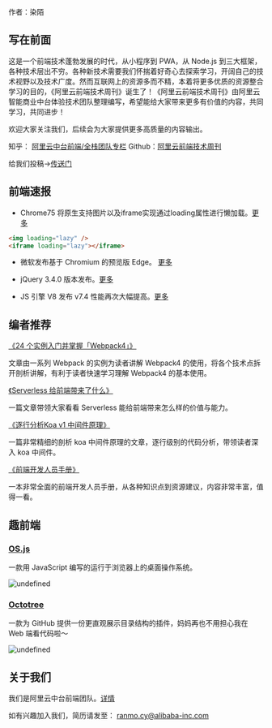作者：染陌

## 写在前面

这是一个前端技术蓬勃发展的时代，从小程序到 PWA，从 Node.js 到三大框架，各种技术层出不穷。各种新技术需要我们怀揣着好奇心去探索学习，开阔自己的技术视野以及技术广度。然而互联网上的资源多而不精，本着将更多优质的资源整合学习的目的，《阿里云前端技术周刊》诞生了！《阿里云前端技术周刊》由阿里云智能商业中台体验技术团队整理编写，希望能给大家带来更多有价值的内容，共同学习，共同进步！

欢迎大家关注我们，后续会为大家提供更多高质量的内容输出。

知乎： [阿里云中台前端/全栈团队专栏](https://zhuanlan.zhihu.com/aliyun)
Github：[阿里云前端技术周刊](https://github.com/aliyunfe/weekly)

给我们投稿->[传送门](https://github.com/aliyunfe/weekly/issues/new)

## 前端速报

* Chrome75 将原生支持图片以及iframe实现通过loading属性进行懒加载。[更多](https://addyosmani.com/blog/lazy-loading/)
```html
<img loading="lazy" />
<iframe loading="lazy"></iframe>
```

* 微软发布基于 Chromium 的预览版 Edge。 [更多](https://www.microsoftedgeinsider.com/en-us)


* jQuery 3.4.0 版本发布。[更多](http://blog.jquery.com/2019/04/10/jquery-3-4-0-released/)

* JS 引擎 V8 发布 v7.4 性能再次大幅提高。[更多](https://www.cnbeta.com/articles/soft/830947.htm)

## 编者推荐

[《24 个实例入门并掌握「Webpack4」》](https://juejin.im/post/5cae0f616fb9a068a93f0613)

文章由一系列 Webpack 的实例为读者讲解 Webpack4 的使用，将各个技术点拆开剖析讲解，有利于读者快速学习理解 Webpack4 的基本使用。

[《Serverless 给前端带来了什么》](https://github.com/dt-fe/weekly/blob/master/94.%E7%B2%BE%E8%AF%BB%E3%80%8AServerless%20%E7%BB%99%E5%89%8D%E7%AB%AF%E5%B8%A6%E6%9D%A5%E4%BA%86%E4%BB%80%E4%B9%88%E3%80%8B.md)

一篇文章带领大家看看 Serverless 能给前端带来怎么样的价值与能力。

[《逐行分析Koa v1 中间件原理》](https://zhuanlan.zhihu.com/p/59596524)

一篇非常精细的剖析 koa 中间件原理的文章，逐行级别的代码分析，带领读者深入 koa 中间件。

[《前端开发人员手册》](https://frontendmasters.com/books/front-end-handbook/2019/)

一本非常全面的前端开发人员手册，从各种知识点到资源建议，内容非常丰富，值得一看。


## 趣前端

### [OS.js](https://github.com/os-js/OS.js)

一款用 JavaScript 编写的运行于浏览器上的桌面操作系统。

![undefined](https://img.alicdn.com/tfs/TB1WpXQR4jaK1RjSZKzXXXVwXXa-1920-1080.png) 

### [Octotree](https://github.com/buunguyen/octotree)

一款为 GitHub 提供一份更直观展示目录结构的插件，妈妈再也不用担心我在 Web 端看代码啦～

![undefined](https://img.alicdn.com/tfs/TB1Abuqe13tHKVjSZSgXXX4QFXa-1400-888.png) 


## 关于我们

我们是阿里云中台前端团队。[详情](https://github.com/aliyunfe/weekly/blob/master/about.md)

如有兴趣加入我们，简历请发至： ranmo.cy@alibaba-inc.com